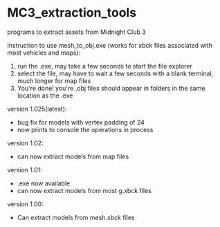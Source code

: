 # MC3_extraction_tools
programs to extract assets from Midnight Club 3

Instruction to use mesh_to_obj.exe (works for xbck files associated with most vehicles and maps):
1. run the .exe, may take a few seconds to start the file explorer
2. select the file, may have to wait a few seconds with a blank terminal, much longer for map files
3. You're done! you're .obj files should appear in folders in the same location as the .exe

version 1.025(latest):
- bug fix for models with vertex padding of 24
- now prints to console the operations in process

version 1.02: 
- can now extract models from map files

version 1.01: 
- .exe now available
- can now extract models from most g.xbck files

version 1.00: 
- Can extract models from mesh.xbck files
